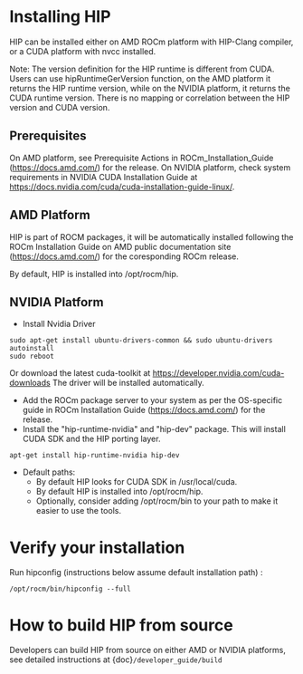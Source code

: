 # Installing HIP

HIP can be installed either on AMD ROCm platform with HIP-Clang compiler, or a CUDA platform with nvcc installed.

Note: The version definition for the HIP runtime is different from CUDA. Users can use hipRuntimeGerVersion function, on the AMD platform it returns the HIP runtime version, while on the NVIDIA platform, it returns the CUDA runtime version. There is no mapping or correlation between the HIP version and CUDA version.

## Prerequisites
On AMD platform, see Prerequisite Actions in ROCm_Installation_Guide (https://docs.amd.com/) for the release.
On NVIDIA platform, check system requirements in NVIDIA CUDA Installation Guide at https://docs.nvidia.com/cuda/cuda-installation-guide-linux/.


## AMD Platform

HIP is part of ROCM packages, it will be automatically installed following the ROCm Installation Guide on AMD public documentation site (https://docs.amd.com/) for the coresponding ROCm release.

By default, HIP is installed into /opt/rocm/hip.


## NVIDIA Platform


* Install Nvidia Driver
```
sudo apt-get install ubuntu-drivers-common && sudo ubuntu-drivers autoinstall
sudo reboot
```
Or download the latest cuda-toolkit at https://developer.nvidia.com/cuda-downloads
The driver will be installed automatically.

* Add the ROCm package server to your system as per the OS-specific guide in ROCm Installation Guide (https://docs.amd.com/) for the release.
* Install the "hip-runtime-nvidia" and "hip-dev" package. This will install CUDA SDK and the HIP porting layer.
```
apt-get install hip-runtime-nvidia hip-dev
```
* Default paths:
   * By default HIP looks for CUDA SDK in /usr/local/cuda.
   * By default HIP is installed into /opt/rocm/hip.
   * Optionally, consider adding /opt/rocm/bin to your path to make it easier to use the tools.


# Verify your installation

Run hipconfig (instructions below assume default installation path) :
```shell
/opt/rocm/bin/hipconfig --full
```

# How to build HIP from source

Developers can build HIP from source on either AMD or NVIDIA platforms, see
detailed instructions at {doc}`/developer_guide/build` 


